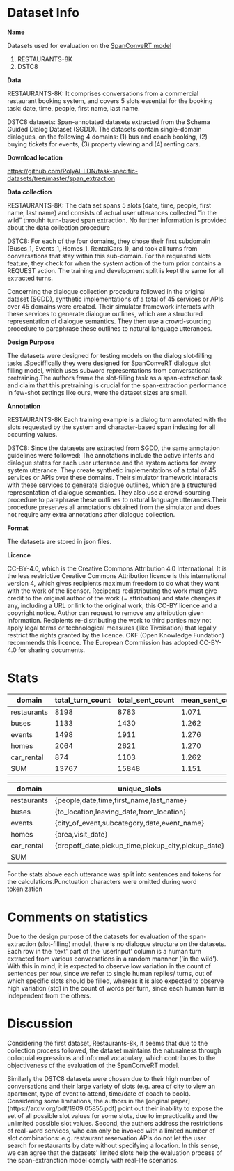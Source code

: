 # Dataset Info

**Name** <p>Datasets used for evaluation on the [SpanConveRT model](https://arxiv.org/pdf/2005.08866.pdf)
1. RESTAURANTS-8K
2. DSTC8
 </p>

**Data** <p>

RESTAURANTS-8K: It comprises conversations from a commercial restaurant booking system, and covers 5 slots essential for the booking task: date, time, people, first name, last name.

DSTC8 datasets: Span-annotated datasets extracted from the Schema Guided Dialog Dataset (SGDD). The datasets contain single-domain dialogues, on the following 4 domains:
(1) bus and coach booking, (2) buying tickets for events, (3) property viewing and (4) renting cars. </p>

**Download location** <p>https://github.com/PolyAI-LDN/task-specific-datasets/tree/master/span_extraction</p>

**Data collection** <p> 
RESTAURANTS-8K: The data set spans 5 slots (date, time, people, first name, last name) and consists of actual user utterances collected “in the wild” throuhh turn-based span extraction. No further information is provided about the data collection procedure   </p>

<p> DSTC8: For each of the four domains, they chose their first subdomain (Buses_1, Events_1, Homes_1, RentalCars_1), and took all turns from conversations that stay within this sub-domain. For the requested slots feature, they check for when the system action of the turn prior contains a REQUEST action. The training and development split is kept the same for all
extracted turns.

Concerning the dialogue collection procedure followed in the original dataset (SGDD), synthetic implementations of a total of 45 services or APIs over 45 domains were created. Their simulator framework interacts with these services to generate dialogue outlines, which are a structured representation of dialogue semantics. They then use a crowd-sourcing procedure to paraphrase these outlines to natural language utterances. </p>

**Design Purpose**
<p>The datasets were designed for testing models on the dialog slot-filling tasks .Speciffically they were designed for SpanConveRT dialogue slot filling model, which uses subword representations from conversational pretraining.The authors frame the slot-filling task as a span-extraction task and claim that this pretraining is crucial for the span-extraction performance in few-shot settings like ours, were the dataset sizes are small.

**Annotation** <p>
<p>RESTAURANTS-8K:Each training example is a dialog turn annotated with the slots requested by the system and character-based span indexing for all occurring values. </p>
<p>DSTC8: Since the datasets are extracted from SGDD, the same annotation guidelines were followed: The annotations include the active intents and dialogue states for each user utterance and the system actions for every system utterance. They create synthetic implementations of a total of 45 services or APIs over these domains. Their simulator framework interacts with these services to generate dialogue outlines, which are a structured representation of dialogue semantics. They also use a crowd-sourcing procedure to paraphrase these outlines to natural language utterances.Their procedure preserves all annotations obtained from the simulator and does not require any extra annotations after dialogue collection.</p>

**Format** <p>The datasets are stored in json files.

**Licence** <p>CC-BY-4.0, which is the Creative Commons Attribution 4.0 International. It is the less restrictive Creative Commons Attribution licence is this international version 4, which gives recipients maximum freedom to do what they want with the work of the licensor. Recipents redistributing the work must give credit to the original author of the work (= attribution) and state changes if any, including a URL or link to the original work, this CC-BY licence and a copyright notice. Author can request to remove any attribution given information. Recipients re-distributing the work to third parties may not apply legal terms or technological measures (like Tivoisation) that legally restrict the rights granted by the licence. OKF (Open Knowledge Fundation) recommends this licence. The European Commission has adopted CC-BY-4.0 for sharing documents. </p>

# Stats

| domain     |total_turn_count|total_sent_count|mean_sent_count  |std_sent_count |total_word_count|mean_word_count |std_word_count |vocab_size|vocab_size_no_stopwords| 
|------------|----------------|--------------- |---------------- |---------------|----------------|----------------|---------------|----------|-----------------------|
| restaurants| 8198           |8783            | 1.071           | 0.283         | 62330          | 7.603          |  4.738        |  4426    |       4314            |
| buses      | 1133           |1430            | 1.262           | 0.491         | 9694           | 8.556          |  4.459        |  501     |   429                 |          
| events     | 1498           |1911            | 1.276           | 0.510         | 12209          | 8.150          |  4.645        |  773     |  692                  |           
| homes      | 2064           |2621            | 1.270           | 0.505         | 16701          | 8.092          |  4.362        |  738     |    653                |      
| car_rental | 874            |1103            | 1.262           | 0.485         | 7643           | 8.745          |  5.785        |  566     |     495               |
| SUM        | 13767          |15848           | 1.151           | 0.398         | 108577         | 7.887	         |  4.740	       |  5202    |   5082                |

| domain     |unique_slots                                      |count           |
|------------|--------------------------------------------------|--------------- |
| restaurants|{people,date,time,first_name,last_name}           |5               | 
| buses      |{to_location,leaving_date,from_location}          |3               |         
| events     |{city_of_event,subcategory,date,event_name}       |4               |          
| homes      |{area,visit_date}                                 |2               |  
| car_rental |{dropoff_date,pickup_time,pickup_city,pickup_date}|4               | 
| SUM        |                                                  |17              |
<p>For the stats above each utterance was split into sentences and tokens for the calculations.Punctuation characters were omitted during word tokenization</p>

# Comments on statistics
Due to the design purpose of the datasets for evaluation of the span-extraction (slot-filling) model, there is no dialogue structure on the datasets. Each row in the 'text' part of the 'userInput' column is a human turn extracted from various conversations in a random mannner ('in the wild'). With this in mind, it is expected to observe low variation in the count of sentences per row, since we refer to single human replies/ turns, out of which specific slots should be filled, whereas it is also expected to observe high variation (std) in the count of words per turn, since each human turn is independent from the others. 
  
# Discussion
<p>

Considering the first dataset, Restaurants-8k, it seems that due to the collection process followed, the dataset maintains the naturalness through colloquial expressions and informal vocabulary, which contributes to the objectiveness of the evaluation of the SpanConveRT model.
</p>
 
 <p> 
Similarly the DSTC8 datasets were chosen due to their high number of conversations and their large variety of slots (e.g. area of city to view an apartment, type of event to attend, time/date of coach to book).
Considering some limitations, the authors in the [original paper](https://arxiv.org/pdf/1909.05855.pdf) point out their inability to expose the set of all possible slot values for some slots, due to impracticality and the unlimited possible slot values.
Second, the authors address the restrictions of real-word services, who can only be invoked with a limited number of slot combinations: e.g. restaurant reservation APIs do not let the user search for restaurants by date without specifying a location. In this sense, we can agree that the datasets' limited slots help the evaluation process of the span-extranction model comply with real-life scenarios.

</p>
